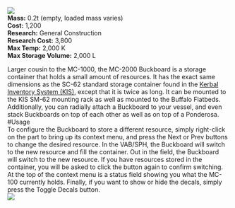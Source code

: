 ![](https://github.com/Angel-125/Pathfinder/wiki/Buckboard2.jpg)  
**Mass:** 0.2t (empty, loaded mass varies)  
**Cost:** 1,200  
**Research:** General Construction  
**Research Cost:** 3,800  
**Max Temp:** 2,000 K  
**Max Storage Volume:** 2,000 L  

Larger cousin to the MC-1000, the MC-2000 Buckboard is a storage container that holds a small amount of resources. It has the exact same dimensions as the SC-62 standard storage container found in the [Kerbal Inventory System (KIS)](http://forum.kerbalspaceprogram.com/threads/113111-1-0-4-Kerbal-Inventory-System-%28KIS%29-1-2-2), except that it is twice as long. It can be mounted to the KIS SM-62 mounting rack as well as mounted to the Buffalo Flatbeds. Additionally, you can radially attach a Buckboard to your vessel, and even stack Buckboards on top of each other as well as on top of a Ponderosa.
#Usage  
To configure the Buckboard to store a different resource, simply right-click on the part to bring up its context menu, and press the Next or Prev buttons to change the desired resource. In the VAB/SPH, the Buckboard will switch to the new resource and fill the container. Out in the field, the Buckboard will switch to the new resource. If you have resources stored in the container, you will be asked to click the button again to confirm switching. At the top of the context menu is a status field showing you what the MC-100 currently holds. Finally, if you want to show or hide the decals, simply press the Toggle Decals button.  
![](https://github.com/Angel-125/Pathfinder/wiki/BuckboardUsage.jpg)